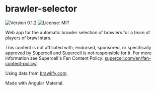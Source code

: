 # brawler-selector

![Version 0.1.2](https://img.shields.io/badge/version-0.1.2-informational) ![License: MIT](https://img.shields.io/badge/license-MIT-green)

Web app for the automatic brawler selection of brawlers for a team of players of brawl stars.

This content is not affiliated with, endorsed, sponsored, or specifically approved by Supercell and
Supercell is not responsible for it. For more information see Supercell's Fan Content Policy:
[supercell.com/en/fan-content-policy/](https://supercell.com/en/fan-content-policy/).

Using data from [brawlify.com](https://brawlify.com).

Made with Angular Material.
